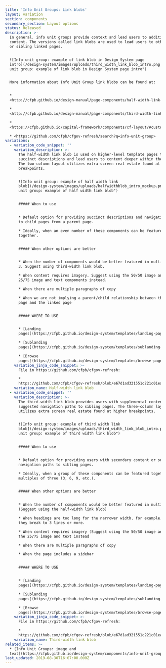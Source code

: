 ```yaml
---
title: 'Info Unit Groups: Link blobs'
layout: variation
section: components
secondary_section: Layout options
status: Released
description: >-
  In general, info unit groups provide context and lead users to additional
  content. The versions called link blobs are used to lead users to other deeper
  or sibling linked pages.


  ![Info unit group: example of link blob in Design System page
  intro](/design-system/images/uploads/third_width_link_blob_intro.png "Info
  unit group: example of link blob in Design System page intro")


  More information about Info Unit Group link blobs can be found at:


  *
  <http://cfpb.github.io/design-manual/page-components/half-width-link-blob.html>

  *
  <http://cfpb.github.io/design-manual/page-components/third-width-link-blob.html>

  *
  <https://cfpb.github.io/capital-framework/components/cf-layout/#custom-content-layouts>

  * <https://github.com/cfpb/cfgov-refresh/search?q=info-unit-group>
variations:
  - variation_code_snippet: ''
    variation_description: >-
      The half-width link blob is used on higher-level template pages to provide
      succinct descriptions and lead users to content deeper within the section.
      The two-column layout utilizes extra screen real estate found at higher
      breakpoints.


      ![Info unit group: example of half width link
      blob](/design-system/images/uploads/halfwidthblob_intro_mockup.png "Info
      unit group: example of half width link blob")


      ##### When to use


      * Default option for providing succinct descriptions and navigation paths
      to child pages from a parent page.

      * Ideally, when an even number of these components can be featured
      together.


      ##### When other options are better


      * When the number of components would be better featured in multiples of
      3. Suggest using third-width link blob.

      * When content requires imagery. Suggest using the 50/50 image and text or
      25/75 image and text components instead.

      * When there are multiple paragraphs of copy

      * When we are not implying a parent/child relationship between the current
      page and the linked page


      ##### WHERE TO USE


      * [Landing
      pages](https://cfpb.github.io/design-system/templates/landing-pages)

      * [Sublanding
      pages](https://cfpb.github.io/design-system/templates/sublanding-pages)

      * [Browse
      pages](https://cfpb.github.io/design-system/templates/browse-pages)
    variation_jinja_code_snippet: >-
      File in https://github.com/cfpb/cfgov-refresh:

      *
      https://github.com/cfpb/cfgov-refresh/blob/e67d1ad321551c221c01eaa62589dfdd1177d1dc/cfgov/jinja2/v1/_includes/organisms/half-width-link-blob-group.html
    variation_name: Half-width link blob
  - variation_code_snippet: ''
    variation_description: >-
      The third-width link blob provides users with supplemental content or
      suggested navigation paths to sibling pages. The three-column layout
      utilizes extra screen real estate found at higher breakpoints.


      ![Info unit group: example of third width link
      blob](/design-system/images/uploads/third_width_link_blob_intro.png "Info
      unit group: example of third width link blob")


      ##### When to use


      * Default option for providing users with secondary content or suggested
      navigation paths to sibling pages.

      * Ideally, when a group of these components can be featured together in
      multiples of three (3, 6, 9, etc.).


      ##### When other options are better


      * When the number of components would be better featured in multiples of 2
      (Suggest using the half-width link blob)

      * When headings are too long for the narrower width, for example, when
      they break to 3 lines or more.

      * When content requires imagery (Suggest using the 50/50 image and text or
      the 25/75 image and text instead

      * When there are multiple paragraphs of copy

      * When the page includes a sidebar


      ##### WHERE TO USE


      * [Landing
      pages](https://cfpb.github.io/design-system/templates/landing-pages)

      * [Sublanding
      pages](https://cfpb.github.io/design-system/templates/sublanding-pages)

      * [Browse
      pages](https://cfpb.github.io/design-system/templates/browse-pages)
    variation_jinja_code_snippet: >-
      File in https://github.com/cfpb/cfgov-refresh:

      *
      https://github.com/cfpb/cfgov-refresh/blob/e67d1ad321551c221c01eaa62589dfdd1177d1dc/cfgov/jinja2/v1/_includes/organisms/third-width-link-blob-group.html
    variation_name: Third-width link blob
related_items: >-
  * [Info Unit Groups: image and
  text](https://cfpb.github.io/design-system/components/info-unit-groups-image-and-text)
last_updated: 2019-08-30T16:07:00.000Z
---
```


